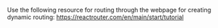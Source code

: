 Use the following resource for routing through the webpage for creating dynamic routing:
    https://reactrouter.com/en/main/start/tutorial

